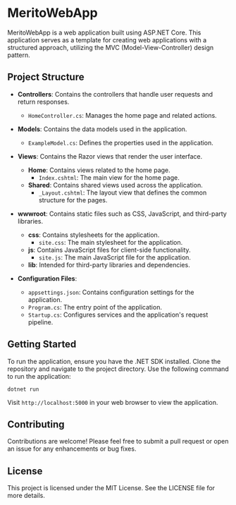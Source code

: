 # MeritoWebApp

MeritoWebApp is a web application built using ASP.NET Core. This application serves as a template for creating web applications with a structured approach, utilizing the MVC (Model-View-Controller) design pattern.

## Project Structure

- **Controllers**: Contains the controllers that handle user requests and return responses.
  - `HomeController.cs`: Manages the home page and related actions.

- **Models**: Contains the data models used in the application.
  - `ExampleModel.cs`: Defines the properties used in the application.

- **Views**: Contains the Razor views that render the user interface.
  - **Home**: Contains views related to the home page.
    - `Index.cshtml`: The main view for the home page.
  - **Shared**: Contains shared views used across the application.
    - `_Layout.cshtml`: The layout view that defines the common structure for the pages.

- **wwwroot**: Contains static files such as CSS, JavaScript, and third-party libraries.
  - **css**: Contains stylesheets for the application.
    - `site.css`: The main stylesheet for the application.
  - **js**: Contains JavaScript files for client-side functionality.
    - `site.js`: The main JavaScript file for the application.
  - **lib**: Intended for third-party libraries and dependencies.

- **Configuration Files**:
  - `appsettings.json`: Contains configuration settings for the application.
  - `Program.cs`: The entry point of the application.
  - `Startup.cs`: Configures services and the application's request pipeline.

## Getting Started

To run the application, ensure you have the .NET SDK installed. Clone the repository and navigate to the project directory. Use the following command to run the application:

```
dotnet run
```

Visit `http://localhost:5000` in your web browser to view the application.

## Contributing

Contributions are welcome! Please feel free to submit a pull request or open an issue for any enhancements or bug fixes.

## License

This project is licensed under the MIT License. See the LICENSE file for more details.